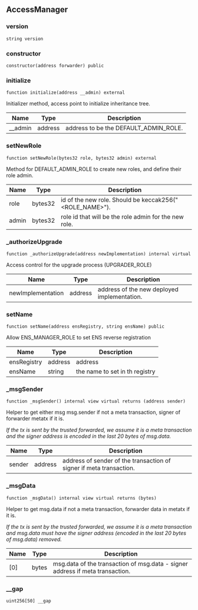## AccessManager

### version

```solidity
string version
```

### constructor

```solidity
constructor(address forwarder) public
```

### initialize

```solidity
function initialize(address __admin) external
```

Initializer method, access point to initialize inheritance tree.

| Name | Type | Description |
| ---- | ---- | ----------- |
| __admin | address | address to be the DEFAULT_ADMIN_ROLE. |

### setNewRole

```solidity
function setNewRole(bytes32 role, bytes32 admin) external
```

Method for DEFAULT_ADMIN_ROLE to create new roles, and define their role admin.

| Name | Type | Description |
| ---- | ---- | ----------- |
| role | bytes32 | id of the new role. Should be keccak256("<ROLE_NAME>"). |
| admin | bytes32 | role id that will be the role admin for the new role. |

### _authorizeUpgrade

```solidity
function _authorizeUpgrade(address newImplementation) internal virtual
```

Access control for the upgrade process (UPGRADER_ROLE)

| Name | Type | Description |
| ---- | ---- | ----------- |
| newImplementation | address | address of the new deployed implementation. |

### setName

```solidity
function setName(address ensRegistry, string ensName) public
```

Allow ENS_MANAGER_ROLE to set ENS reverse registration

| Name | Type | Description |
| ---- | ---- | ----------- |
| ensRegistry | address | address |
| ensName | string | the name to set in th registry |

### _msgSender

```solidity
function _msgSender() internal view virtual returns (address sender)
```

Helper to get either msg msg.sender if not a meta transaction, signer of forwarder metatx if it is.

_If the tx is sent by the trusted forwarded, we assume it is a meta transaction and 
the signer address is encoded in the last 20 bytes of msg.data._

| Name | Type | Description |
| ---- | ---- | ----------- |
| sender | address | address of sender of the transaction of signer if meta transaction. |

### _msgData

```solidity
function _msgData() internal view virtual returns (bytes)
```

Helper to get msg.data if not a meta transaction, forwarder data in metatx if it is.

_If the tx is sent by the trusted forwarded, we assume it is a meta transaction and 
msg.data must have the signer address (encoded in the last 20 bytes of msg.data) removed._

| Name | Type | Description |
| ---- | ---- | ----------- |
| [0] | bytes | msg.data of the transaction of msg.data - signer address if meta transaction. |

### __gap

```solidity
uint256[50] __gap
```


